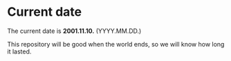 # Current date

The current date is **2001.11.10.** (YYYY.MM.DD.)

This repository will be good when the world ends, so we will know how long it lasted.